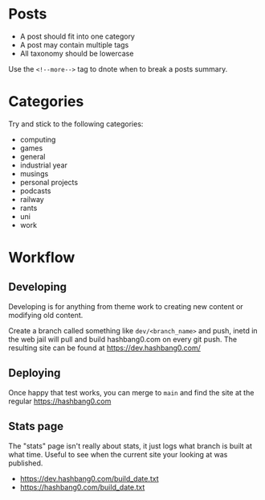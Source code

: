 # Posts

- A post should fit into one category
- A post may contain multiple tags
- All taxonomy should be lowercase

Use the `<!--more-->` tag to dnote when to break a posts summary.

# Categories

Try and stick to the following categories:

- computing
- games
- general
- industrial year
- musings
- personal projects
- podcasts
- railway
- rants
- uni
- work

# Workflow

## Developing

Developing is for anything from theme work to creating new content or modifying old content.

Create a branch called something like `dev/<branch_name>` and push, inetd in the web jail will pull and build hashbang0.com on every git push.  The resulting site can be found at https://dev.hashbang0.com/

## Deploying

Once happy that test works, you can merge to `main` and find the site at the regular https://hashbang0.com

## Stats page

The "stats" page isn't really about stats, it just logs what branch is built at what time.  Useful to see when the current site your looking at was published.

* https://dev.hashbang0.com/build_date.txt
* https://hashbang0.com/build_date.txt
